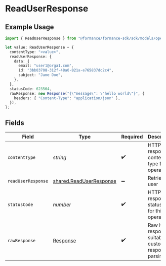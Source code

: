 # ReadUserResponse

## Example Usage

```typescript
import { ReadUserResponse } from "@formance/formance-sdk/sdk/models/operations";

let value: ReadUserResponse = {
  contentType: "<value>",
  readUserResponse: {
    data: {
      email: "user1@orga1.com",
      id: "3bb03708-312f-48a0-821a-e765837dc2c4",
      subject: "Jane Doe",
    },
  },
  statusCode: 623564,
  rawResponse: new Response("{\"message\": \"hello world\"}", {
    headers: { "Content-Type": "application/json" },
  }),
};
```

## Fields

| Field                                                                     | Type                                                                      | Required                                                                  | Description                                                               |
| ------------------------------------------------------------------------- | ------------------------------------------------------------------------- | ------------------------------------------------------------------------- | ------------------------------------------------------------------------- |
| `contentType`                                                             | *string*                                                                  | :heavy_check_mark:                                                        | HTTP response content type for this operation                             |
| `readUserResponse`                                                        | [shared.ReadUserResponse](../../../sdk/models/shared/readuserresponse.md) | :heavy_minus_sign:                                                        | Retrieved user                                                            |
| `statusCode`                                                              | *number*                                                                  | :heavy_check_mark:                                                        | HTTP response status code for this operation                              |
| `rawResponse`                                                             | [Response](https://developer.mozilla.org/en-US/docs/Web/API/Response)     | :heavy_check_mark:                                                        | Raw HTTP response; suitable for custom response parsing                   |